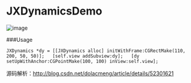 # JXDynamicsDemo

![image](http://img.blog.csdn.net/20160825115227801)

###Usage

`JXDynamics *dy = [[JXDynamics alloc] initWithFrame:CGRectMake(110, 200, 50, 50)];  
[self.view addSubview:dy];  
[dy setUpWithAnchor:CGPointMake(100, 100) inView:self.view];`

源码解析：http://blog.csdn.net/dolacmeng/article/details/52301621


